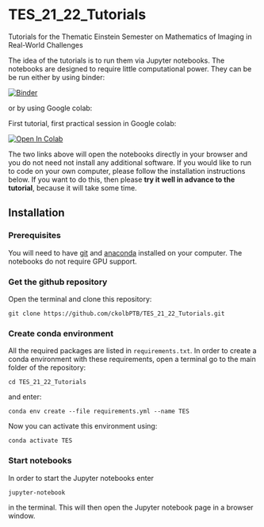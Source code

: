 # TES_21_22_Tutorials
Tutorials for the Thematic Einstein Semester on Mathematics of Imaging in Real-World Challenges

The idea of the tutorials is to run them via Jupyter notebooks. 
The notebooks are designed to require little computational power. 
They can be be run either by using binder:

[![Binder](https://mybinder.org/badge_logo.svg)](https://mybinder.org/v2/gh/ckolbPTB/TES_21_22_Tutorials.git/HEAD)

or by using Google colab:

First tutorial, first practical session in Google colab:

[![Open In Colab](https://colab.research.google.com/assets/colab-badge.svg)](https://colab.research.google.com/github/ckolbPTB/TES_21_22_Tutorials/blob/main/TV_and_TGV_Regularization.ipynb)

The two links above will open the notebooks directly in your browser and you do not need not install any additional software.
If you would like to run to code on your own computer, please follow the installation instructions below. 
If you want to do this, then please **try it well in advance to the tutorial**, because it will take some time.

## Installation

### Prerequisites 
You will need to have [git](https://www.git-scm.com/book/en/v2/Getting-Started-Installing-Git) and [anaconda](https://docs.anaconda.com/anaconda/install/) installed on your computer. 
The notebooks do not require GPU support.

### Get the github repository
Open the terminal and clone this repository:
```
git clone https://github.com/ckolbPTB/TES_21_22_Tutorials.git
```

### Create conda environment
All the required packages are listed in `requirements.txt`. 
In order to create a conda environment with these requirements, open a terminal go to the main folder of the repository:
```
cd TES_21_22_Tutorials
```
and enter:
```
conda env create --file requirements.yml --name TES
```
Now you can activate this environment using:
```
conda activate TES
```

### Start notebooks
In order to start the Jupyter notebooks enter
```
jupyter-notebook
```
in the terminal. This will then open the Jupyter notebook page in a browser window.

